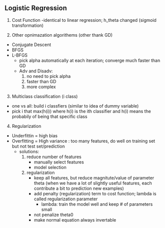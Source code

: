 ## Logistic Regression

1. Cost Function
  -identical to linear regression; h_theta changed (sigmoid transformation)
  
2. Other opnimazation algorithems (other thank GD)
  - Conjugate Descent
  - BFGS
  - L-BFGS
    * pick alpha automatically at each iteration; converge much faster than GD
    * Adv and Disadv:
      1. no need to pick alpha
      2. faster than GD
      3. more complex
    
 3. Multiclass classification (i class)
   - one vs all: build i classfiers (similar to idea of dummy variable)
   - pick i that max(h(i)) where h(i) is the ith classifier and h(i) means the probabily of being that specific class
   
 4. Regularization
   - Underfittin = high bias
   - Overfitting = High variance : too many features, do well on training set but not test set/prediction
     * solutions:
       1. reduce number of features
          - manually select features
          - model selection
       2. regularization
          - keep all features, but reduce magnitute/value of parameter theta (when we have a lot of slightly useful features, each contribute a bit to prediction new examples)
          - add penalty (regularization) term to cost function; lambda is called regularization parameter
            * lambda: train the model well and keep # of parameters small
          - not penalize theta0
          - make normal equation always invertable
